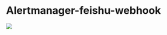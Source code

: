 # Alertmanager-feishu-webhook

![](https://github.com/Bowser1704/Alertmanager-feishu-webhook/workflows/build-test/badge.svg)